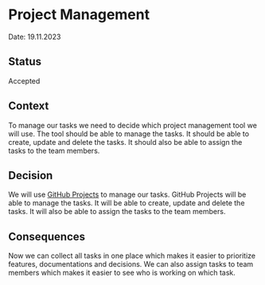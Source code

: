 # Project Management

Date: 19.11.2023

## Status

Accepted

## Context

To manage our tasks we need to decide which project management tool we will use. The tool should be able to manage the tasks. It should be able to create, update and delete the tasks. It should also be able to assign the tasks to the team members.

## Decision

We will use [GitHub Projects](https://github.com/users/janlauber/projects/1/views/1) to manage our tasks. GitHub Projects will be able to manage the tasks. It will be able to create, update and delete the tasks. It will also be able to assign the tasks to the team members.

## Consequences

Now we can collect all tasks in one place which makes it easier to prioritize features, documentations and decisions. We can also assign tasks to team members which makes it easier to see who is working on which task.
